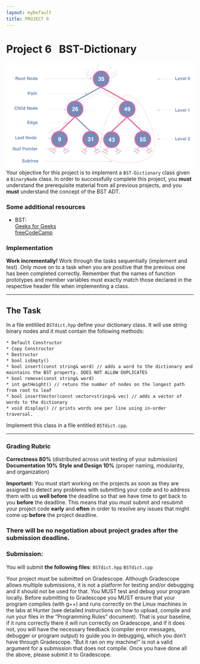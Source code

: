 ```yaml
---
layout: myDefault
title: PROJECT 6
---
```



# Project 6 &nbsp; BST-Dictionary
![Binary Search Tree](binary-search-tree-1.png)
Your objective for this project is to implement a `BST-Dictionary` class given a `BinaryNode` class. In order to successfully complete this project, you **must** understand the prerequisite material from all previous projects, and you **must** understand the concept of the BST ADT.

### Some additional resources
- BST:  
    [Geeks for Geeks](https://www.geeksforgeeks.org/binary-search-tree-data-structure/)  
    [freeCodeCamp](https://www.freecodecamp.org/news/data-structures-101-binary-search-tree-398267b6bff0/)

### Implementation

**Work incrementally!** Work through the tasks sequentially (implement and test). Only move on to a task when you are positive that the previous one has been completed correctly. Remember that the names of function prototypes and member variables must exactly match those declared in the respective header file when implementing a class.

---


## The Task 

In a file entitiled `BSTdict.hpp` define your dictionary class. It will use string binary nodes and it must contain the following methods:
```
* Default Constructor
* Copy Constructor
* Destructor
* bool isEmpty()
* bool insert(const string& word) // adds a word to the dictionary and maintains the BST property. DOES NOT ALLOW DUPLICATES
* bool remove(const string& word)
* int getHeight() // retuns the number of nodes on the longest path from root to leaf
* bool insertVector(const vector<string>& vec) // adds a vector of words to the dictionary
* void display() // prints words one per line using in-order traversal. 
```
Implement this class in a file entitled `BSTdict.cpp`.

---


### Grading Rubric
**Correctness 80%** (distributed across unit testing of your submission)
**Documentation 10%**
**Style and Design 10%** (proper naming, modularity, and organization)

**Important:** You must start working on the projects as soon as they are assigned to detect any problems with submitting your code and to address them with us **well before** the deadline so that we have time to get back to you **before** the deadline. This means that you must submit and resubmit your project code **early** and **often** in order to resolve any issues that might come up **before** the project deadline.
### There will be no negotiation about project grades after the submission deadline. 
  
### Submission:
You will submit **the following files**:
`BSTdict.hpp`
`BSTdict.cpp`

Your project must be submitted on Gradescope. Although Gradescope allows multiple submissions, it is not a platform for testing and/or debugging and it should not be used for that. You MUST test and debug your program locally. Before submitting to Gradescope you MUST ensure that your program compiles (with g++) and runs correctly on the Linux machines in the labs at Hunter (see detailed instructions on how to upload, compile and run your files in the “Programming Rules” document). That is your baseline, if it runs correctly there it will run correctly on Gradescope, and if it does not, you will have the necessary feedback (compiler error messages, debugger or program output) to guide you in debugging, which you don’t have through Gradescope. “But it ran on my machine!” is not a valid argument for a submission that does not compile. Once you have done all the above, please submit it to Gradescope.
